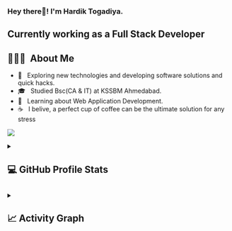 <h3> Hey there👋! I'm Hardik Togadiya.</h3>
<h2> Currently working as a Full Stack Developer</h2>

## 👨🏻‍💻 &nbsp;About Me 

- 🤔 &nbsp; Exploring new technologies and developing software solutions and quick hacks.
- 🎓 &nbsp; Studied Bsc(CA & IT) at KSSBM Ahmedabad.
- 💼 &nbsp; Learning about Web Application Development.
- ☕ &nbsp; I belive, a perfect cup of coffee can be the ultimate solution for any stress

![](https://komarev.com/ghpvc/?username=togadiya123&color=green)

<details> 
  <summary><h2> 💻 GitHub Profile Stats<h2></summary>
  <div>
      <br/>
        <p align="center">
          <a href="https://github.com/togadiya123/">
          <img src="https://github-readme-stats.vercel.app/api/top-langs/?username=togadiya123&langs_count=6&theme=gruvbox&layout=compact&hide_border=true" alt="1999AZZAR :: Top Langs" /></a>
        </p>
        <p align="center">
          <a href="https://github.com/togadiya123/">
          <img width="49.5%" src="https://github-readme-stats.vercel.app/api?username=togadiya123&show_icons=true&theme=gruvbox&hide_border=true" />
          <img width="49.5%" src="https://github-readme-streak-stats.herokuapp.com/?user=togadiya123&theme=gruvbox&hide_border=true" />
          </a>
       </p>
  </div>    
</details>

<details>
  <summary><h2> 📈 Activity Graph </h2></summary>
  <br/>
<a href="https://github.com/togadiya123/"><img alt="togadiya's Activity Graph" src="https://activity-graph.herokuapp.com/graph?username=togadiya123&custom_title=Togadiya%20Trips's%20Contribution%20Graph&theme=gruvbox&bg_color=282828&hide_border=true&line=d1a01f&point=c58545" /></a>
</details>
